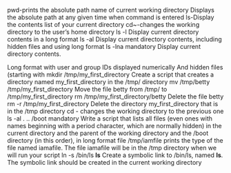 pwd-prints the absolute path name of current working directory
Displays the absolute path at any given time when command is entered
ls-Display the contents list of your current directory
cd~-changes the working directory to the user’s home directory
ls -l  Display current directory contents in a long format
ls -al     Display current directory contents, including hidden files and using long format
ls -lna    mandatory
Display current directory contents.

Long format
with user and group IDs displayed numerically
And hidden files (starting with
mkdir /tmp/my_first_directory    Create a script that creates a directory named my_first_directory in the /tmp/ directory
mv /tmp/betty /tmp/my_first_directory         Move the file betty from /tmp/ to /tmp/my_first_directory
rm /tmp/my_first_directory/betty            Delete the file betty
rm -r /tmp/my_first_directory    Delete the directory my_first_directory that is in the /tmp directory
cd -         changes the working directory to the previous one
ls -al . .. /boot    mandatory
Write a script that lists all files (even ones with names beginning with a period character, which are normally hidden) in the current directory and the parent of the working directory and the /boot directory (in this order), in long format
file /tmp/iamfile
prints the type of the file named iamafile. The file iamafile will be in the /tmp directory when we will run your script
ln -s /bin/ls __ls__                  Create a symbolic link to /bin/ls, named __ls__. The symbolic link should be created in the current working directory
